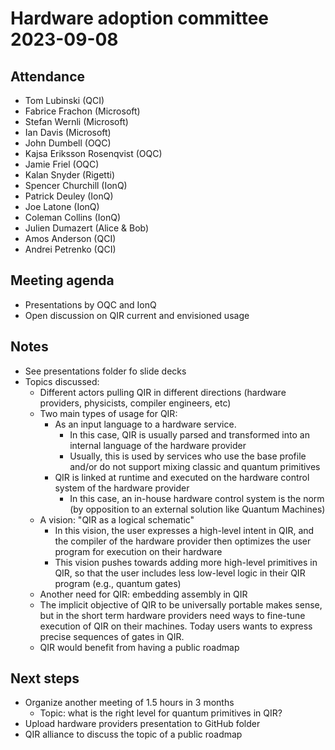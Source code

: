 # Hardware adoption committee 2023-09-08

## Attendance

- Tom Lubinski (QCI)
- Fabrice Frachon (Microsoft)
- Stefan Wernli (Microsoft)
- Ian Davis (Microsoft)
- John Dumbell (OQC)
- Kajsa Eriksson Rosenqvist (OQC)
- Jamie Friel (OQC)
- Kalan Snyder (Rigetti)
- Spencer Churchill (IonQ)
- Patrick Deuley (IonQ)
- Joe Latone (IonQ)
- Coleman Collins (IonQ)
- Julien Dumazert (Alice & Bob)
- Amos Anderson (QCI)
- Andrei Petrenko (QCI)

## Meeting agenda

- Presentations by OQC and IonQ
- Open discussion on QIR current and envisioned usage

## Notes

- See presentations folder fo slide decks
- Topics discussed:
  - Different actors pulling QIR in different directions (hardware providers,
    physicists, compiler engineers, etc)
  - Two main types of usage for QIR:
    - As an input language to a hardware service.
      - In this case, QIR is usually parsed and transformed into an internal
        language of the hardware provider
      - Usually, this is used by services who use the base profile and/or do
        not support mixing classic and quantum primitives
    - QIR is linked at runtime and executed on the hardware control system of
      the hardware provider
      - In this case, an in-house hardware control system is the norm (by
        opposition to an external solution like Quantum Machines)
  - A vision: "QIR as a logical schematic"
    - In this vision, the user expresses a high-level intent in QIR, and the
      compiler of the hardware provider then optimizes the user program for
      execution on their hardware
    - This vision pushes towards adding more high-level primitives in QIR, so
      that the user includes less low-level logic in their QIR program (e.g.,
      quantum gates)
  - Another need for QIR: embedding assembly in QIR
  - The implicit objective of QIR to be universally portable makes sense, but
    in the short term hardware providers need ways to fine-tune execution of
    QIR on their machines. Today users wants to express precise sequences of
    gates in QIR.
  - QIR would benefit from having a public roadmap

## Next steps

- Organize another meeting of 1.5 hours in 3 months
  - Topic: what is the right level for quantum primitives in QIR?
- Upload hardware providers presentation to GitHub folder
- QIR alliance to discuss the topic of a public roadmap
